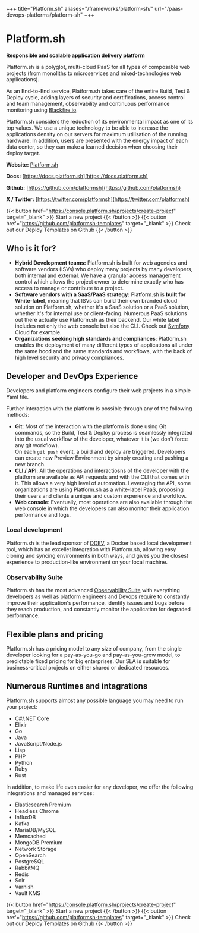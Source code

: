 +++
title="Platform.sh"
aliases="/frameworks/platform-sh/"
url="/paas-devops-platforms/platform-sh"
+++

# Platform.sh

**Responsible and scalable application delivery platform**

Platform.sh is a polyglot, multi-cloud PaaS for all types of composable web projects (from monoliths to microservices and mixed-technologies web applications).

As an End-to-End service, Platform.sh takes care of the entire Build, Test & Deploy cycle, adding layers of security and certifications, access control and team management, observability and continuous performance monitoring using <a href="https://blackfire.io" target="_blank">Blackfire.io</a>.

Platform.sh considers the reduction of its environmental impact as one of its top values. We use a unique technology to be able to increase the applications density on our servers for maximum utilisation of the running hardware. In addition, users are presented with the energy impact of each data center, so they can make a learned decision when choosing their deploy target.


**Website:** [Platform.sh](https://platform.sh/)

**Docs:** [https://docs.platform.sh](https://docs.platform.sh)

**Github:** [https://github.com/platformsh](https://github.com/platformsh)

**X / Twitter:** [https://twitter.com/platformsh](https://twitter.com/platformsh)

{{< button href="https://console.platform.sh/projects/create-project" target="_blank" >}}
Start a new project
{{< /button >}}
{{< button href="https://github.com/platformsh-templates" target="_blank" >}}
Check out our Deploy Templates on Github
{{< /button >}}


## Who is it for?

- **Hybrid Development teams:** Platform.sh is built for web agencies and software vendors (ISVs) who deploy many projects by many developers, both internal and external. We have a granular access management control which allows the project owner to determine exactly who has access to manage or contribute to a project.
- **Software vendors with a SaaS/PaaS strategy:** Platform.sh is **built for White-label**, meaning that ISVs can build their own branded cloud solution on Platform.sh, whether it's a SaaS solution or a PaaS solution, whether it's for internal use or client-facing. Numerous PaaS solutions out there actually use Platform.sh as their backend. Our white label includes not only the web console but also the CLI. Check out <a href="https://symfony.com/" target="_blank">Symfony</a> Cloud for example.
- **Organizations seeking high standards and compliances**: Platform.sh enables the deployment of many different types of applications all under the same hood and the same standards and workflows, with the back of high level security and privacy compliances.


## Developer and DevOps Experience

Developers and platform engineers configure their web projects in a simple Yaml file. 

Further interaction with the platform is possible through any of the following methods:

- **Git**: Most of the interaction with the platform is done using Git commands, so the Build, Test & Deploy process is seamlessly integrated into the usual workflow of the developer, whatever it is (we don't force any git workflow).<br />On each `git push` event, a build and deploy are triggered. Developers can create new Preview Environment by simply creating and pushing a new branch.
- **CLI / API**: All the operations and interactiosns of the developer with the platform are available as API requests and with the CLI that comes with it. This allows a very high level of automation. Leveraging the API, some organizations are using Platform.sh as a white-label PaaS, proposing their users and clients a unique and custom experience and workflow.
- **Web console**: Eventually, most operations are also available through the web console in which the developers can also monitor their application performance and logs.

### Local development

Platform.sh is the lead sponsor of [DDEV](https://ddev.com/blog/platform-sh-becomes-a-lead-sponsor-of-ddev/), a Docker based local development tool, which has an excellet integration with Platform.sh, allowing easy cloning and syncing environments in both ways, and gives you the closest experience to production-like environment on your local machine. 

### Observability Suite

Platform.sh has the most advanced [Observability Suite](https://platform.sh/features/observability-suite/) with everything developers as well as platform engineers and Devops require to constantly improve their application's performance, identify issues and bugs before they reach production, and constantly monitor the application for degraded performance.


## Flexible plans and pricing

Platform.sh has a pricing model to any size of company, from the single developer looking for a pay-as-you-go and pay-as-you-grow model, to predictable fixed pricing for big enterprises. 
Our SLA is suitable for business-critical projects on either shared or dedicated resources.


## Numerous Runtimes and intagrations

Platform.sh supports almost any possible language you may need to run your project:
- C#/.NET Core
- Elixir
- Go
- Java
- JavaScript/Node.js
- Lisp
- PHP
- Python
- Ruby
- Rust

In addition, to make life even easier for any developer, we offer the following integrations and managed services:
- Elasticsearch Premium
- Headless Chrome
- InfluxDB
- Kafka
- MariaDB/MySQL
- Memcached
- MongoDB Premium
- Network Storage
- OpenSearch
- PostgreSQL
- RabbitMQ
- Redis
- Solr
- Varnish
- Vault KMS

{{< button href="https://console.platform.sh/projects/create-project" target="_blank" >}}
Start a new project
{{< /button >}}
{{< button href="https://github.com/platformsh-templates" target="_blank" >}}
Check out our Deploy Templates on Github
{{< /button >}}